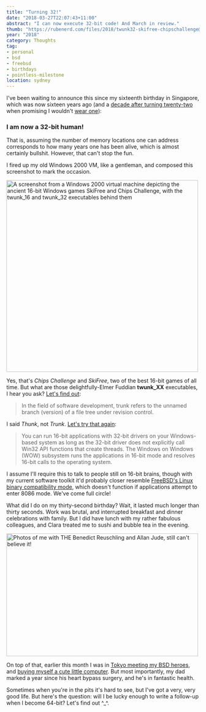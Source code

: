 ```yaml
---
title: "Turning 32!"
date: "2018-03-27T22:07:43+11:00"
abstract: "I can now execute 32-bit code! And March in review."
thumb: "https://rubenerd.com/files/2018/twunk32-skifree-chipschallenge@1x.png"
year: "2018"
category: Thoughts
tag:
- personal
- bsd
- freebsd
- birthdays
- pointless-milestone
location: sydney
---
```

I've been waiting to announce this since my sixteenth birthday in Singapore, which was now sixteen years ago (and a [decade after turning twenty-two] when promising I wouldn't [wear one]):

### I am now a 32-bit human!

That is, assuming the number of memory locations one can address corresponds to how many years one has been alive, which is almost certainly bullshit. However, that can't stop the fun.

I fired up my old Windows 2000 VM, like a gentleman, and composed this screenshot to mark the occasion. 

<p><img src="https://rubenerd.com/files/2018/twunk32-skifree-chipschallenge@1x.png" srcset="https://rubenerd.com/files/2018/twunk32-skifree-chipschallenge@@1x.png 1x, https://rubenerd.com/files/2018/twunk32-skifree-chipschallenge@2x.png 2x" alt="A screenshot from a Windows 2000 virtual machine depicting the ancient 16-bit Windows games SkiFree and Chips Challenge, with the twunk_16 and twunk_32 executables behind them" style="width:500px" /></p>

Yes, that's *Chips Challenge* and *SkiFree*, two of the best 16-bit games of all time. But what are those delightfully-Elmer Fuddian **twunk_XX** executables, I hear you ask? [Let's find out]\:

> In the field of software development, trunk refers to the unnamed branch (version) of a file tree under revision control.

I said *Thunk*, not *Trunk*. [Let's try that again]\:

> You can run 16-bit applications with 32-bit drivers on your Windows-based system as long as the 32-bit driver does not explicitly call Win32 API functions that create threads. The Windows on Windows (WOW) subsystem runs the applications in 16-bit mode and resolves 16-bit calls to the operating system.

I assume I'll require this to talk to people still on 16-bit brains, though with my current software toolkit it'd probably closer resemble [FreeBSD's Linux binary compatibility mode], which doesn't function if applications attempt to enter 8086 mode. We've come full circle!

What did I do on my thirty-second birthday? Wait, it lasted much longer than thirty seconds. Work was brutal, and interrupted breakfast and dinner celebrations with family. But I did have lunch with my rather fabulous colleagues, and Clara treated me to sushi and bubble tea in the evening.

<p><img src="https://rubenerd.com/files/2018/bsd-heroes@1x.jpg" srcset="https://rubenerd.com/files/2018/bsd-heroes@1x.jpg 1x, https://rubenerd.com/files/2018/bsd-heroes@2x.jpg 2x" alt="Photos of me with THE Benedict Reuschling and Allan Jude, still can't believe it!" style="width:500px; height:320px;" /></p>

On top of that, earlier this month I was in [Tokyo meeting my BSD heroes], and [buying myself a cute little computer]. But most importantly, my dad marked a year since his heart bypass surgery, and he's in fantastic health.

Sometimes when you're in the pits it's hard to see, but I've got a very, very good life. But here's the question: will I be lucky enough to write a follow-up when I become 64-bit? Let's find out ^\_^.

[decade after turning twenty-two]: https://rubenerd.com/p1099/ "I’m 22, but I won’t wear one!"
[wear one]: https://en.wikipedia.org/wiki/Tutu_(clothing) "Wikipedia: Tutu clothing"
[Let's find out]: https://en.wikipedia.org/wiki/Trunk_(software) "Wikipedia: Trunk (software)"
[Let's try that again]: https://docs.microsoft.com/en-us/sql/odbc/microsoft/using-16-bit-applications-with-32-bit-drivers
[FreeBSD's Linux binary compatibility mode]: https://www.freebsd.org/doc/handbook/linuxemu.html
[Tokyo meeting my BSD heroes]: https://twitter.com/Rubenerd/status/972973372605792256
[buying myself a cute little computer]: https://rubenerd.com/the-gpd-pocket/
